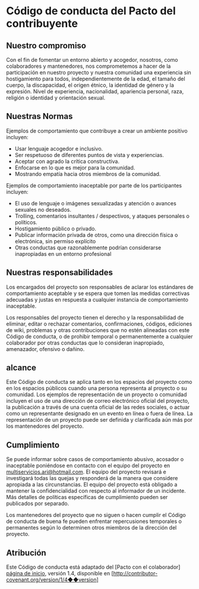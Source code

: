 # Código de conducta del Pacto del contribuyente

## Nuestro compromiso

Con el fin de fomentar un entorno abierto y acogedor, nosotros, como colaboradores y mantenedores, nos comprometemos a hacer de la participación en nuestro proyecto y nuestra comunidad una experiencia sin hostigamiento para todos, independientemente de la edad, el tamaño del cuerpo, la discapacidad, el origen étnico, la identidad de género y la expresión. Nivel de experiencia, nacionalidad, apariencia personal, raza, religión o identidad y orientación sexual.

## Nuestras Normas

Ejemplos de comportamiento que contribuye a crear un ambiente positivo incluyen:

* Usar lenguaje acogedor e inclusivo.
* Ser respetuoso de diferentes puntos de vista y experiencias.
* Aceptar con agrado la crítica constructiva.
* Enfocarse en lo que es mejor para la comunidad.
* Mostrando empatía hacia otros miembros de la comunidad.

Ejemplos de comportamiento inaceptable por parte de los participantes incluyen:

* El uso de lenguaje o imágenes sexualizadas y atención o avances sexuales no deseados.
* Trolling, comentarios insultantes / despectivos, y ataques personales o políticos.
* Hostigamiento público o privado.
* Publicar información privada de otros, como una dirección física o electrónica, sin permiso explícito
* Otras conductas que razonablemente podrían considerarse inapropiadas en un entorno profesional

## Nuestras responsabilidades

Los encargados del proyecto son responsables de aclarar los estándares de comportamiento aceptable y se espera que tomen las medidas correctivas adecuadas y justas en respuesta a cualquier instancia de comportamiento inaceptable.

Los responsables del proyecto tienen el derecho y la responsabilidad de eliminar, editar o rechazar comentarios, confirmaciones, códigos, ediciones de wiki, problemas y otras contribuciones que no estén alineadas con este Código de conducta, o de prohibir temporal o permanentemente a cualquier colaborador por otras conductas que lo consideran inapropiado, amenazador, ofensivo o dañino.

## alcance

Este Código de conducta se aplica tanto en los espacios del proyecto como en los espacios públicos cuando una persona representa al proyecto o su comunidad. Los ejemplos de representación de un proyecto o comunidad incluyen el uso de una dirección de correo electrónico oficial del proyecto, la publicación a través de una cuenta oficial de las redes sociales, o actuar como un representante designado en un evento en línea o fuera de línea. La representación de un proyecto puede ser definida y clarificada aún más por los mantenedores del proyecto.

## Cumplimiento

Se puede informar sobre casos de comportamiento abusivo, acosador o inaceptable poniéndose en contacto con el equipo del proyecto en multiservicios.ari@hotmail.com. El equipo del proyecto revisará e investigará todas las quejas y responderá de la manera que considere apropiada a las circunstancias. El equipo del proyecto está obligado a mantener la confidencialidad con respecto al informador de un incidente. Más detalles de políticas específicas de cumplimiento pueden ser publicados por separado.

Los mantenedores del proyecto que no siguen o hacen cumplir el Código de conducta de buena fe pueden enfrentar repercusiones temporales o permanentes según lo determinen otros miembros de la dirección del proyecto.

## Atribución

Este Código de conducta está adaptado del [Pacto con el colaborador] [página de inicio], versión 1.4, disponible en [http://contributor-covenant.org/version/1/4◆◆version]

[página de inicio]: http://contributor-covenant.org
[versión]: http://contributor-covenant.org/version/1/4/
